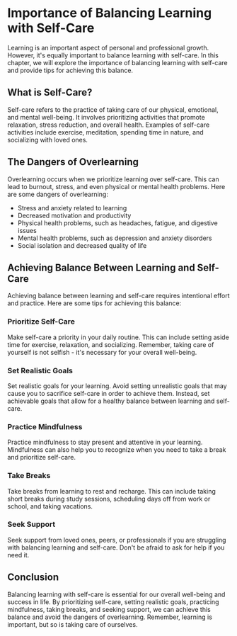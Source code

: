 Importance of Balancing Learning with Self-Care
=============================================================================================

Learning is an important aspect of personal and professional growth. However, it's equally important to balance learning with self-care. In this chapter, we will explore the importance of balancing learning with self-care and provide tips for achieving this balance.

What is Self-Care?
------------------

Self-care refers to the practice of taking care of our physical, emotional, and mental well-being. It involves prioritizing activities that promote relaxation, stress reduction, and overall health. Examples of self-care activities include exercise, meditation, spending time in nature, and socializing with loved ones.

The Dangers of Overlearning
---------------------------

Overlearning occurs when we prioritize learning over self-care. This can lead to burnout, stress, and even physical or mental health problems. Here are some dangers of overlearning:

* Stress and anxiety related to learning
* Decreased motivation and productivity
* Physical health problems, such as headaches, fatigue, and digestive issues
* Mental health problems, such as depression and anxiety disorders
* Social isolation and decreased quality of life

Achieving Balance Between Learning and Self-Care
------------------------------------------------

Achieving balance between learning and self-care requires intentional effort and practice. Here are some tips for achieving this balance:

### Prioritize Self-Care

Make self-care a priority in your daily routine. This can include setting aside time for exercise, relaxation, and socializing. Remember, taking care of yourself is not selfish - it's necessary for your overall well-being.

### Set Realistic Goals

Set realistic goals for your learning. Avoid setting unrealistic goals that may cause you to sacrifice self-care in order to achieve them. Instead, set achievable goals that allow for a healthy balance between learning and self-care.

### Practice Mindfulness

Practice mindfulness to stay present and attentive in your learning. Mindfulness can also help you to recognize when you need to take a break and prioritize self-care.

### Take Breaks

Take breaks from learning to rest and recharge. This can include taking short breaks during study sessions, scheduling days off from work or school, and taking vacations.

### Seek Support

Seek support from loved ones, peers, or professionals if you are struggling with balancing learning and self-care. Don't be afraid to ask for help if you need it.

Conclusion
----------

Balancing learning with self-care is essential for our overall well-being and success in life. By prioritizing self-care, setting realistic goals, practicing mindfulness, taking breaks, and seeking support, we can achieve this balance and avoid the dangers of overlearning. Remember, learning is important, but so is taking care of ourselves.
